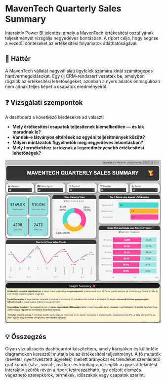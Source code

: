 # MavenTech Quarterly Sales Summary
Interaktív Power BI jelentés, amely a MavenTech értékesítési osztályának teljesítményét vizsgálja negyedéves bontásban. A riport célja, hogy segítse a vezetői döntéseket az értékesítési folyamatok átláthatóságával.
  
## 🏢 Háttér
A MavenTech vállalat nagyvállalati ügyfelek számára kínál számítógépes hardvermegoldásokat. Egy új CRM-rendszert vezettek be, amelyben rögzítik az értékesítési lehetőségeket, azonban a nyers adatok önmagukban nem adnak teljes képet a csapatok eredményeiről.
    
## ❓ Vizsgálati szempontok
A dashboard a következő kérdésekre ad választ:

- **Mely értékesítési csapatok teljesítenek kiemelkedően — és kik maradnak le?**
- **Vannak-e látványos eltérések az egyéni teljesítmények között?**
- **Milyen mintázatok figyelhetők meg negyedéves lebontásban?**
- **Mely termékekhez tartoznak a legeredményesebb értékesítési lehetőségek?**

![Dashboard képernyőkép](./MavenTech_sales.png)

## 💡 Összegzés
Olyan vizualizációs dashboardot készítettem, amely kártyákon és különféle diagramokon keresztül mutatja be az értékesítési teljesítményt. A fő mutatók (bevétel, nyert/vesztett ügyletek) mellett arányokat és trendeket szemléltető grafikonok (sáv-, vonal-, oszlop- és kördiagram) segítik a gyors áttekintést. Interaktív szűrők révén a riport testreszabható, így célzott elemzés végezhető szerepkörök, termékek, időszakok vagy csapatok szerint.

